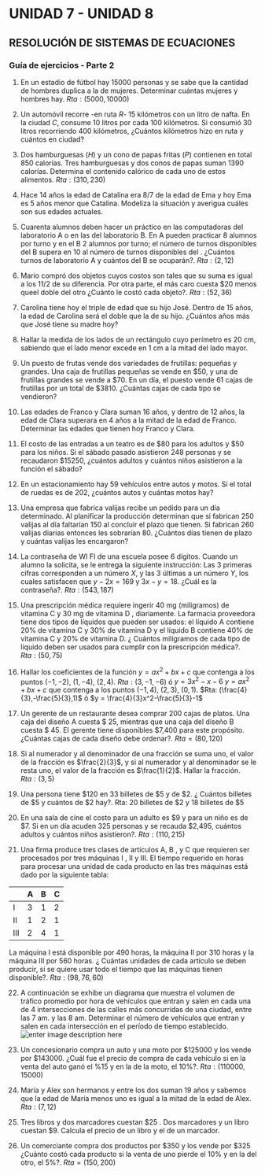 # UNIDAD 7 - UNIDAD 8
## RESOLUCIÓN DE SISTEMAS DE ECUACIONES
### Guía de ejercicios - Parte 2

1. En un estadio de fútbol hay 15000 personas y se sabe que la cantidad de hombres duplica a la de mujeres. Determinar cuántas mujeres y hombres hay. $Rta: (5000,10000)$

2. Un automóvil recorre -en ruta $R$- 15 kilómetros con un litro de nafta. En la ciudad $C$, consume 10 litros por cada 100 kilómetros. Si consumió 30 litros recorriendo 400 kilómetros,
¿Cuántos kilómetros hizo en ruta y cuántos en ciudad?

3. Dos hamburguesas $(H)$ y un cono de papas fritas $(P)$ contienen en total 850 calorías. Tres hamburguesas y dos conos de papas suman 1390 calorías.
Determina el contenido calórico de cada uno de estos alimentos. $Rta: (310,230)$

4. Hace 14 años la edad de Catalina era $8/7$ de la edad de Ema y hoy Ema es 5 años menor que Catalina. Modeliza la situación y averigua cuáles son sus edades actuales.

5. Cuarenta alumnos deben hacer un práctico en las computadoras del laboratorio A o en las del laboratorio B. En A pueden practicar 8 alumnos por turno y en el B 2 alumnos por turno; el número de turnos disponibles del B supera en 10 al número de turnos disponibles del . ¿Cuántos turnos de laboratorio A y cuántos del B se ocuparán?. $Rta: (2,12)$

6. Mario compró dos objetos cuyos costos son tales que su suma es igual a los $11/2$ de su diferencia. Por otra parte, el más caro cuesta $20 menos queel doble del otro ¿Cuánto le costó cada objeto?. $Rta: (52,36)$

7. Carolina tiene hoy el triple de edad que su hijo José. Dentro de 15 años, la edad de Carolina será el doble que la de su hijo. ¿Cuántos años más que José tiene su madre hoy?

8. Hallar la medida de los lados de un rectángulo cuyo perímetro es 20 cm, sabiendo que el lado menor excede en 1 cm a la mitad del lado mayor.

9. Un puesto de frutas vende dos variedades de frutillas: pequeñas y grandes. Una caja de frutillas pequeñas se vende en $50, y una de frutillas grandes se vende a $70. En un día, el puesto vende 61 cajas de frutillas por un total de $3810. 
¿Cuántas cajas de cada tipo se vendieron?

10. Las edades de Franco y Clara suman 16 años, y dentro de 12 años, la edad de Clara superara en 4 años a la mitad de la edad de Franco. Determinar las edades que tienen hoy Franco y Clara.

11. El costo de las entradas a un teatro es de $80 para los adultos y $50 para los niños. Si el sábado pasado asistieron 248 personas y se recaudaron $15250, ¿cuántos adultos y cuántos niños asistieron a la función el sábado?

12. En un estacionamiento hay 59 vehículos entre autos y motos. Si el total de ruedas es de 202, ¿cuántos autos y cuántas motos hay?

13. Una empresa que fabrica valijas recibe un pedido para un día determinado. Al planificar la producción determinan que si fabrican 250 valijas al día faltarían 150 al concluir el plazo que tienen. Si fabrican 260 valijas diarias entonces les sobrarían 80. ¿Cuántos días tienen de plazo y cuántas valijas les encargaron?

14. La contraseña de WI FI de una escuela posee 6 dígitos. Cuando un alumno la solicita, se le entrega la siguiente instrucción: Las 3 primeras cifras corresponden a un número $X$, y las 3 últimas a un número $Y$, los cuales satisfacen
que $y − 2x = 169$ y $3x − y = 18$. ¿Cuál es la contraseña?. $Rta: (543,187)$

15. Una prescripción médica requiere ingerir 40 mg (miligramos) de vitamina C y 30 mg de vitamina D , diariamente. La farmacia proveedora tiene dos tipos de líquidos que pueden ser usados: el líquido A contiene 20% de vitamina C y 30% de vitamina D y el líquido B contiene 40% de vitamina C y 20% de vitamina D. ¿ Cuántos miligramos de cada tipo de líquido deben ser usados para cumplir con la prescripción médica?. $Rta: (50,75)$

16. Hallar los coeficientes de la función 
$y = ax^2+ bx + c$ que contenga a los puntos $(−1,−2)$, $(1,−4)$, $(2,4)$. $Rta: (3,-1,-6)$ ó $y = 3x^2-x-6$
$y = ax^2+ bx + c$ que contenga a los puntos $(−1,4)$, $(2,3)$, $(0,1)$. $Rta: (\frac{4}{3},-\frac{5}{3},1)$ ó $y = \frac{4}{3}x^2-\frac{5}{3}-1$

18. Un gerente de un restaurante desea comprar 200 cajas de platos. Una caja del diseño A cuesta $ 25, mientras que una caja del diseño B cuesta $ 45. El gerente tiene disponibles $7,400 para este propósito. ¿Cuántas cajas de cada diseño debe ordenar?. $Rta=(80,120)$

19. Si al numerador y al denominador de una fracción se suma uno, el valor de la fracción es $\frac{2}{3}$, y si al numerador y al denominador se le resta uno, el valor de la fracción es $\frac{1}{2}$. Hallar la fracción. $Rta: (3,5)$

20. Una persona tiene $120 en 33 billetes de $5 y de $2. ¿ Cuántos billetes de $5 y cuántos de $2 hay?. Rta: 20 billetes de $2 y 18 billetes de $5

21. En una sala de cine el costo para un adulto es $9 y para un niño es de $7. Si en un día acuden 325 personas y se recauda $2,495, cuántos adultos y cuántos niños asistieron?. $Rta: (110,215)$

22. Una firma produce tres clases de artículos A, B , y C que requieren ser procesados por tres máquinas I , II y III. El tiempo requerido en horas para procesar una unidad de cada producto en las tres máquinas está dado por la siguiente tabla:

| |A|B|C
|-|-|-|-|
|I|3|1|2
|II|1|2|1
|III|2|4|1

La máquina I está disponible por 490 horas, la máquina II por 310 horas y la máquina III por 560 horas. ¿ Cuántas unidades de cada artículo se deben producir, si se quiere usar todo el tiempo que las máquinas tienen disponible?. $Rta: (98,76,60)$

22. A continuación se exhibe un diagrama que muestra el volumen de tráfico promedio por hora de vehículos que entran y salen en cada una de 4 intersecciones de las calles más concurridas de una ciudad, entre las 7 am. y las 8 am. Determinar el número de vehículos que entran y salen en cada intersección en el período de tiempo establecido.
![enter image description here](https://imgur.com/5xkd489.png)

23. Un concesionario compra un auto y una moto por $125000 y los vende por $143000.
¿Cuál fue el precio de compra de cada vehículo si en la venta del auto ganó el %15 y en la
de la moto, el 10%?. $Rta:(110000,15000)$

24. María y Alex son hermanos y entre los dos suman 19 años y sabemos que la edad de María menos uno es igual a la mitad de la edad de Alex. $Rta: (7,12)$

25. Tres libros y dos marcadores cuestan $25 . Dos marcadores y un libro cuestan $9. Calcula el precio de un libro y el de un marcador.

26. Un comerciante compra dos productos por $350 y los vende por $325 ¿Cuánto costó cada producto si la venta de uno pierde el 10% y en la del otro, el 5%?. $Rta=(150,200)$
